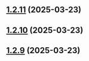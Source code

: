 ## [1.2.11](https://github.com/ElsiKora/NestJS-AWS-Parameter-Store-Config/compare/v1.2.10...v1.2.11) (2025-03-23)

## [1.2.10](https://github.com/ElsiKora/NestJS-AWS-Parameter-Store-Config/compare/v1.2.9...v1.2.10) (2025-03-23)

## [1.2.9](https://github.com/ElsiKora/NestJS-AWS-Parameter-Store-Config/compare/v1.2.8...v1.2.9) (2025-03-23)
